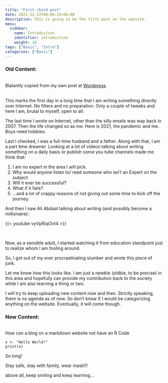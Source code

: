 ```yaml
---
title: "First rbind post"
date: 2021-12-23T08:06:25+06:00
description: This is going to be the first post on the website.
menu:
  sidebar:
    name: Introduction
    identifier: introduction
    weight: 10
tags: ["Basic", "Intro"]
categories: ["Basic"]
---
```

 <!--date: 2021-12-23T08:06:25+05:30 

Greeting! This is an introduction post. This post tests the followings:

-   Hero image is in the same directory as the post.
-   This post should be at top of the sidebar.
-   Post author should be the same as specified in `author.yaml` file.
 -->

### Old Content:

</br><span class="comment">Blatantly copied from my own post at <a href="https://sumitsatsangi.wordpress.com/2021/05/05/first-post/">Wordpress</a>.<span class="comment"></span></p>
 </p></br>
<span class="firstcharacter">T</span>his marks the first day in a long time that I am writing something directly over Internet. No filters and no preparation. Only a couple of tweaks and here I am, brutal to myself, open to all. 
</p>
The last time I wrote on Internet, other than the silly emails was way back in 2007. Then the life changed so as me. Here is 2021, the pandemic and me. Boys need hobbies.</p>
Last I checked, I was a full-time husband and a father. Along with that, I am a part time dreamer. Looking at a lot of videos talking about writing something on a daily basis or publish some you tube channels made me think that:

1. I am no expert in the area I will pick.
2. Why would anyone listen to/ read someone who isn’t an Expert on the subject
3. Will it ever be successful?
4. What if it fails?
5. …and a lot of crappy reasons of not giving out some time to kick off the journey.

And then I saw Ali Abdaal talking about writing (and possibly become a millionaire):

{{< youtube vyVpRiqOvt4 >}}

</br>

Now, as a sensible adult, I started watching it from education standpoint just to realize whom I am fooling around.

So, I got out of my ever procrastinating slumber and wrote this piece of junk.

Let me know how this looks like. I am just a newbie (oldbie, to be precise) in this area and hopefully can provide my contribution back to the society while I am also learning a thing or two.

I will try to keep uploading new content now and then. Strictly speaking, there is no agenda as of now. So don’t know if I would be categorizing anything on the website. Eventually, it will come though.


### New Content:
</br>
How can a blog on a markdown website not have an R Code

```{bash}
x <- "Hello World!"
print(x)
```

So long!

Stay safe, stay with family, wear mask!!!

above all, keep smiling and keep learning…
